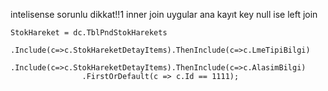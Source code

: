 intelisense sorunlu dikkat!!1
inner join uygular 
ana kayıt key null ise left join


````
StokHareket = dc.TblPndStokHarekets
                .Include(c=>c.StokHareketDetayItems).ThenInclude(c=>c.LmeTipiBilgi)
                .Include(c=>c.StokHareketDetayItems).ThenInclude(c=>c.AlasimBilgi)
                .FirstOrDefault(c => c.Id == 1111);
                
 ````
 
 
